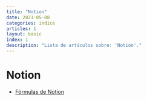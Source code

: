```yaml
---
title: "Notion"
date: 2021-05-08
categories: indice
articles: 1
layout: basic
index: 1
description: "Lista de artículos sobre: 'Notion'."
---
```


# Notion

- [Fórmulas de Notion](../notion/formulas-en-notion)
